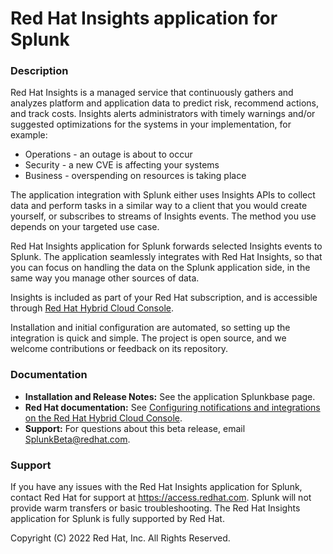 Red Hat Insights application for Splunk
=================================

### Description ###

Red Hat Insights is a managed service that continuously gathers and analyzes platform and application data to predict risk, recommend actions, and track costs. Insights alerts administrators with timely warnings and/or suggested optimizations for the systems in your implementation, for example:

* Operations - an outage is about to occur
* Security - a new CVE is affecting your systems
* Business - overspending on resources is taking place

The application integration with Splunk either uses Insights APIs to collect data and perform tasks in a similar way to a client that you would create yourself, or subscribes to streams of Insights events. The method you use depends on your targeted use case.

Red Hat Insights application for Splunk forwards selected Insights events to Splunk. The application seamlessly integrates with Red Hat Insights, so that you can focus on handling the data on the Splunk application side, in the same way you manage other sources of data.

Insights is included as part of your Red Hat subscription, and is accessible through [Red Hat Hybrid Cloud Console](https://console.redhat.com).

Installation and initial configuration are automated, so setting up the integration is quick and simple. The project is open source, and we welcome contributions or feedback on its repository.

### Documentation ###

* **Installation and Release Notes:** See the application Splunkbase page.
* **Red Hat documentation:** See [Configuring notifications and integrations on the Red Hat Hybrid Cloud Console](https://access.redhat.com/documentation/en-us/red_hat_hybrid_cloud_console/2022/html/configuring_notifications_and_integrations_on_the_red_hat_hybrid_cloud_console/index).   
* **Support:** For questions about this beta release, email <SplunkBeta@redhat.com>.

### Support ###

If you have any issues with the Red Hat Insights application for Splunk, contact Red Hat for support at <https://access.redhat.com>. Splunk will not provide warm transfers or basic troubleshooting. The Red Hat Insights application for Splunk is fully supported by Red Hat.

Copyright (C) 2022 Red Hat, Inc. All Rights Reserved.
